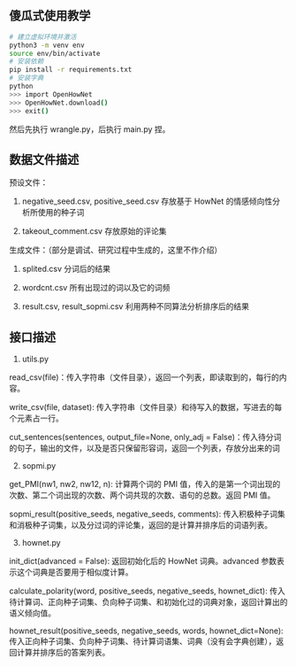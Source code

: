 ## 傻瓜式使用教学

```bash
# 建立虚拟环境并激活
python3 -m venv env
source env/bin/activate
# 安装依赖
pip install -r requirements.txt
# 安装字典
python
>>> import OpenHowNet
>>> OpenHowNet.download()
>>> exit()
```

然后先执行 wrangle.py，后执行 main.py 捏。

## 数据文件描述

预设文件：

1. negative_seed.csv, positive_seed.csv 存放基于 HowNet 的情感倾向性分析所使用的种子词

2. takeout_comment.csv 存放原始的评论集

生成文件：（部分是调试、研究过程中生成的，这里不作介绍）

1. splited.csv 分词后的结果

2. wordcnt.csv 所有出现过的词以及它的词频

3. result.csv, result_sopmi.csv 利用两种不同算法分析排序后的结果

## 接口描述

1. utils.py

  read_csv(file)：传入字符串（文件目录），返回一个列表，即读取到的，每行的内容。

  write_csv(file, dataset): 传入字符串（文件目录）和待写入的数据，写进去的每个元素占一行。

  cut_sentences(sentences, output_file=None, only_adj = False)：传入待分词的句子，输出的文件，以及是否只保留形容词，返回一个列表，存放分出来的词

2. sopmi.py

  get_PMI(nw1, nw2, nw12, n): 计算两个词的 PMI 值，传入的是第一个词出现的次数、第二个词出现的次数、两个词共现的次数、语句的总数。返回 PMI 值。

  sopmi_result(positive_seeds, negative_seeds, comments): 传入积极种子词集和消极种子词集，以及分过词的评论集，返回的是计算并排序后的词语列表。

3. hownet.py

  init_dict(advanced = False): 返回初始化后的 HowNet 词典。advanced 参数表示这个词典是否要用于相似度计算。

  calculate_polarity(word, positive_seeds, negative_seeds, hownet_dict): 传入待计算词、正向种子词集、负向种子词集、和初始化过的词典对象，返回计算出的语义倾向值。

  hownet_result(positive_seeds, negative_seeds, words, hownet_dict=None): 传入正向种子词集、负向种子词集、待计算词语集、词典（没有会字典创建），返回计算并排序后的答案列表。